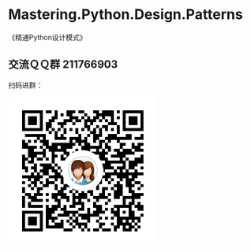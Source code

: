 # Mastering.Python.Design.Patterns
  
《精通Python设计模式》

## 交流ＱＱ群 211766903

扫码进群：

![qq_cqrcode](./images/the_qrcode_for_qq_group.png)
